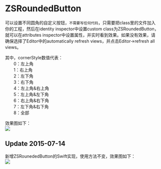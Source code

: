 # ZSRoundedButton
可以设置不同圆角的自定义按钮，`不需要写任何代码`，只需要把class里的文件加入你的工程，然后在identity inspector中设置custom class为ZSRoundedButton，就可以在attributes inspector中设置属性，并实时看到效果。如果没有效果，请确保选择了Editor中的automatically refresh views，并点击Editor->refresh all views。<br>

其中，cornerStyle数值代表：<br>
　　0：左上角<br>
　　1：右上角<br>
　　2：左下角<br>
　　3：右下角<br>
　　4：左上角&右上角<br>
　　5：左上角&左下角<br>
　　6：右上角&右下角<br>
　　7：左下角&右下角<br>
　　8：全部<br>

效果图如下：<br>
![](https://github.com/powfulhong/ZSRoundedButton/raw/master/ScreenShot.png)

## Update 2015-07-14
新增ZSRounededButton的Swift实现，使用方法不变，效果图如下：<br>
![](https://github.com/powfulhong/ZSRoundedButton/raw/master/ScreenShotAddSwift.png)
